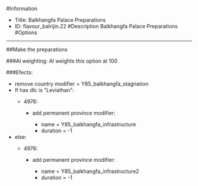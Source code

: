 #Information
 - Title: Balkhangfa Palace Preparations
 - ID: flavour_balrijin.22
#Description
Balkhangfa Palace Preparations
#Options

___
##Make the preparations

###AI weighting:
AI weights this option at 100


###Efects:<ul><li>remove country modifier = Y85_balkhangfa_stagnation</li><li>If has dlc is "Leviathan":</li><ul><li>4976:</li><ul><li>add permanent province modifier:</li><ul><li>name = Y85_balkhangfa_infrastructure</li><li>duration = -1</li></ul></ul></ul><li>else:</li><ul><li>4976:</li><ul><li>add permanent province modifier:</li><ul><li>name = Y85_balkhangfa_infrastructure2</li><li>duration = -1</li></ul></ul></ul></ul>
